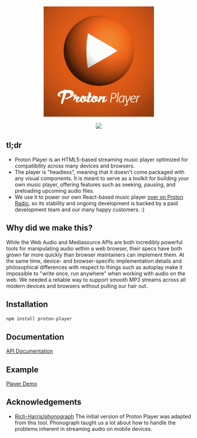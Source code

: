 <p align="center">
  <img width="300" height="300" src="docs/protonplayer.gif">
</p>
<p align="center">
  <img src="https://img.shields.io/badge/calver-YY.MM.MICRO-blue">
</p>

## tl;dr

- Proton Player is an HTML5-based streaming music player optimized for compatibility across many devices and browsers.
- The player is "headless", meaning that it doesn't come packaged with any visual components. It is meant to serve as a toolkit for building your own music player, offering features such as seeking, pausing, and preloading upcoming audio files.
- We use it to power our own React-based music player [over on Proton Radio](https://protonradio.com), so its stability and ongoing development is backed by a paid development team and our many happy customers. :)

## Why did we make this?

While the Web Audio and Mediasource APIs are both incredibly powerful tools for manipulating audio within a web browser, their specs have both grown far more quickly than browser maintainers can implement them. At the same time, device- and browser-specific implementation details and philosophical differences with respect to things such as autoplay make it impossible to "write once, run anywhere" when working with audio on the web. We needed a reliable way to support smooth MP3 streams across all modern devices and browsers without pulling our hair out.

## Installation

`npm install proton-player`

## Documentation

[API Documentation](DOCS.md)

## Example

[Player Demo](https://protonradio.github.io/player/)

## Acknowledgements

- [Rich-Harris/phonograph](https://github.com/Rich-Harris/phonograph) The initial version of Proton Player was adapted from this tool. Phonograph taught us a lot about how to handle the problems inherent in streaming audio on mobile devices.
